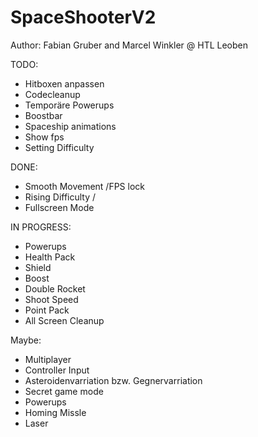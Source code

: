 # SpaceShooterV2
Author: Fabian Gruber and Marcel Winkler @ HTL Leoben

TODO:
* Hitboxen anpassen
* Codecleanup
* Temporäre Powerups
* Boostbar
* Spaceship animations
* Show fps
* Setting Difficulty

DONE:
* Smooth Movement /FPS lock	
* Rising Difficulty /
* Fullscreen Mode

IN PROGRESS:
* Powerups
* Health Pack
* Shield
* Boost
* Double Rocket
* Shoot Speed
* Point Pack
* All Screen Cleanup

Maybe:
* Multiplayer
* Controller Input
* Asteroidenvarriation bzw. Gegnervarriation
* Secret game mode
* Powerups
* Homing Missle
* Laser